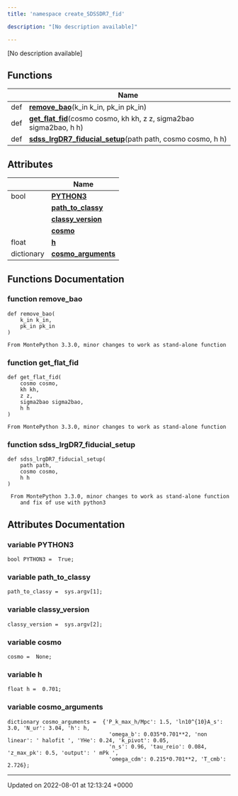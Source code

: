```yaml
---
title: 'namespace create_SDSSDR7_fid'

description: "[No description available]"

---
```







[No description available]

## Functions

|                | Name           |
| -------------- | -------------- |
| def | **[remove_bao](/documentation/code/namespaces/namespacecreate__sdssdr7__fid/#function-remove-bao)**(k_in k_in, pk_in pk_in) |
| def | **[get_flat_fid](/documentation/code/namespaces/namespacecreate__sdssdr7__fid/#function-get-flat-fid)**(cosmo cosmo, kh kh, z z, sigma2bao sigma2bao, h h) |
| def | **[sdss_lrgDR7_fiducial_setup](/documentation/code/namespaces/namespacecreate__sdssdr7__fid/#function-sdss-lrgdr7-fiducial-setup)**(path path, cosmo cosmo, h h) |

## Attributes

|                | Name           |
| -------------- | -------------- |
| bool | **[PYTHON3](/documentation/code/namespaces/namespacecreate__sdssdr7__fid/#variable-python3)**  |
| | **[path_to_classy](/documentation/code/namespaces/namespacecreate__sdssdr7__fid/#variable-path-to-classy)**  |
| | **[classy_version](/documentation/code/namespaces/namespacecreate__sdssdr7__fid/#variable-classy-version)**  |
| | **[cosmo](/documentation/code/namespaces/namespacecreate__sdssdr7__fid/#variable-cosmo)**  |
| float | **[h](/documentation/code/namespaces/namespacecreate__sdssdr7__fid/#variable-h)**  |
| dictionary | **[cosmo_arguments](/documentation/code/namespaces/namespacecreate__sdssdr7__fid/#variable-cosmo-arguments)**  |


## Functions Documentation

### function remove_bao

```
def remove_bao(
    k_in k_in,
    pk_in pk_in
)
```




```
From MontePython 3.3.0, minor changes to work as stand-alone function
```


### function get_flat_fid

```
def get_flat_fid(
    cosmo cosmo,
    kh kh,
    z z,
    sigma2bao sigma2bao,
    h h
)
```




```
From MontePython 3.3.0, minor changes to work as stand-alone function
```


### function sdss_lrgDR7_fiducial_setup

```
def sdss_lrgDR7_fiducial_setup(
    path path,
    cosmo cosmo,
    h h
)
```




```
 From MontePython 3.3.0, minor changes to work as stand-alone function
    and fix of use with python3
```



## Attributes Documentation

### variable PYTHON3

```
bool PYTHON3 =  True;
```


### variable path_to_classy

```
path_to_classy =  sys.argv[1];
```


### variable classy_version

```
classy_version =  sys.argv[2];
```


### variable cosmo

```
cosmo =  None;
```


### variable h

```
float h =  0.701;
```


### variable cosmo_arguments

```
dictionary cosmo_arguments =  {'P_k_max_h/Mpc': 1.5, 'ln10^{10}A_s': 3.0, 'N_ur': 3.04, 'h': h,
                                'omega_b': 0.035*0.701**2, 'non linear': ' halofit ', 'YHe': 0.24, 'k_pivot': 0.05,
                                'n_s': 0.96, 'tau_reio': 0.084, 'z_max_pk': 0.5, 'output': ' mPk ',
                                'omega_cdm': 0.215*0.701**2, 'T_cmb': 2.726};
```





-------------------------------

Updated on 2022-08-01 at 12:13:24 +0000